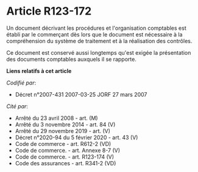 # Article R123-172

Un document décrivant les procédures et l'organisation comptables est établi par le commerçant dès lors que le document est
nécessaire à la compréhension du système de traitement et à la réalisation des contrôles.

Ce document est conservé aussi longtemps qu'est exigée la présentation des documents comptables auxquels il se rapporte.

**Liens relatifs à cet article**

_Codifié par_:

  - Décret n°2007-431 2007-03-25 JORF 27 mars 2007

_Cité par_:

  - Arrêté du 23 avril 2008 - art. (M)
  - Arrêté du 3 novembre 2014 - art. 84 (V)
  - Arrêté du 29 novembre 2019 - art. (V)
  - Décret n°2020-94 du 5 février 2020 - art. 43 (V)
  - Code de commerce - art. R612-2 (VD)
  - Code de commerce. - art. Annexe 8-7 (V)
  - Code de commerce. - art. R123-174 (V)
  - Code des assurances - art. R341-2 (VD)
